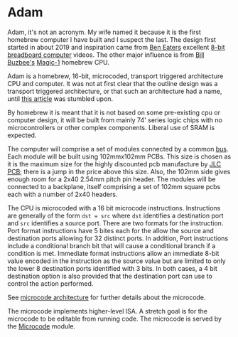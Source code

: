 # Adam

Adam, it's not an acronym. My wife named it because it is the first homebrew 
computer I have built and I suspect the last.
The design first started in about 2019 and inspiration came from [Ben Eaters]
excellent [8-bit breadboard computer] videos. The other major influence is from
[Bill Buzbee's] [Magic-1] homebrew CPU.

Adam is a homebrew, 16-bit, microcoded, transport triggered architecture CPU and
computer. It was not at first clear that the outline design was a transport
triggered architecture, or that such an architecture had a name, until [this
article] was stumbled upon.

By homebrew it is meant that it is not based on some pre-existing cpu or
computer design, it will be built from mainly 74' series logic chips with no
microcontrollers or other complex components. Liberal use of SRAM is expected.

The computer will comprise a set of modules connected by a common [bus]. Each
module will be built using 102mmx102mm PCBs. This size is chosen as it is the
maximum size for the highly discounted pcb manufacture by [JLC PCB]; there is a
jump in the price above this size. Also, the 102mm side gives enough room for a
2x40 2.54mm pitch pin header. The modules will be connected to a backplane,
itself comprising a set of 102mm square pcbs each with a number of 2x40 headers.

The CPU is microcoded with a 16 bit microcode instructions. Instructions are
generally of the form `dst = src` where `dst` identifies a destination port and
`src` identifies a source port. There are two formats for the instruction. Port
format instructions have 5 bites each for the allow the source and destination
ports allowing for 32 distinct ports. In addition, Port instructions include a
conditional branch bit that will cause a conditional branch if a condition is
met. Immediate format instructions allow an immediate 8-bit value encoded in the
instruction as the source value but are limited to only the lower 8 destination
ports identified with 3 bits. In both cases, a 4 bit destination option is also
provided that the destination port can use to control the action performed.

See [microcode architecture] for further details about the microcode.

The microcode implements higher-level ISA. A stretch goal is for the microcode
to be editable from running code. The microcode is served by the [Microcode]
module.

[Ben Eaters]: https://www.youtube.com/c/beneater
[8-bit breadboard computer]: https://www.youtube.com/playlist?list=PLowKtXNTBypGqImE405J2565dvjafglHU
[Bill Buzbee's]: http://www.homebrewcpu.com/about_me.htm
[Magic-1]: http://www.homebrewcpu.com/
[this article]: https://hackaday.com/2017/04/21/an-8-bit-transport-triggered-architecture-cpu-in-ttl/
[bus]: ./interconnectDesign.md
[JLC PCB]: https://jlcpcb.com/
[Microcode]: ./modules/microcode.md
[microcode architecture]: ./microcodeArchitecture.md